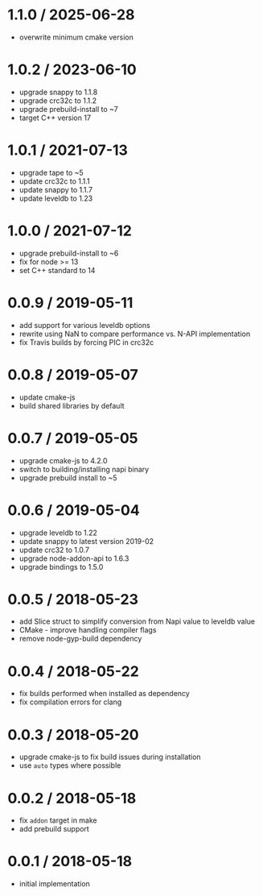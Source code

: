 
1.1.0 / 2025-06-28
==================

 * overwrite minimum cmake version

1.0.2 / 2023-06-10
==================

 * upgrade snappy to 1.1.8
 * upgrade crc32c to 1.1.2
 * upgrade prebuild-install to ~7
 * target C++ version 17

1.0.1 / 2021-07-13
==================

 * upgrade tape to ~5
 * update crc32c to 1.1.1
 * update snappy to 1.1.7
 * update leveldb to 1.23

1.0.0 / 2021-07-12
==================

 * upgrade prebuild-install to ~6
 * fix for node >= 13
 * set C++ standard to 14

0.0.9 / 2019-05-11
==================

 * add support for various leveldb options
 * rewrite using NaN to compare performance vs. N-API implementation
 * fix Travis builds by forcing PIC in crc32c

0.0.8 / 2019-05-07
==================

 * update cmake-js
 * build shared libraries by default

0.0.7 / 2019-05-05
==================

 * upgrade cmake-js to 4.2.0
 * switch to building/installing napi binary
 * upgrade prebuild install to ~5

0.0.6 / 2019-05-04
==================

 * upgrade leveldb to 1.22
 * update snappy to latest version 2019-02
 * update crc32 to 1.0.7
 * upgrade node-addon-api to 1.6.3
 * upgrade bindings to 1.5.0

0.0.5 / 2018-05-23
==================

 * add Slice struct to simplify conversion from Napi value to leveldb value
 * CMake - improve handling compiler flags
 * remove node-gyp-build dependency

0.0.4 / 2018-05-22
==================

 * fix builds performed when installed as dependency
 * fix compilation errors for clang

0.0.3 / 2018-05-20
==================

 * upgrade cmake-js to fix build issues during installation
 * use `auto` types where possible

0.0.2 / 2018-05-18
==================

 * fix `addon` target in make
 * add prebuild support

0.0.1 / 2018-05-18
==================

 * initial implementation
